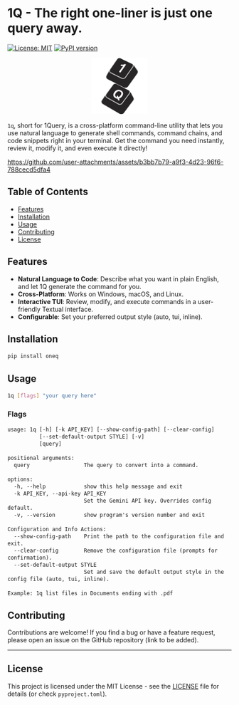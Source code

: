 # 1Q - The right one-liner is just one query away.
[![License: MIT](https://img.shields.io/badge/License-MIT-yellow.svg)](https://opensource.org/licenses/MIT)
[![PyPI version](https://badge.fury.io/py/oneq.svg)](https://badge.fury.io/py/oneq)
<p align="center">
    <img src="assets/icons/1Q.svg" alt="1Q Icon" height=25% width=25%>
</p>

`1q`, short for 1Query, is a cross-platform command-line utility that lets you use natural language to generate shell commands, command chains, and code snippets right in your terminal. Get the command you need instantly, review it, modify it, and even execute it directly!

https://github.com/user-attachments/assets/b3bb7b79-a9f3-4d23-96f6-788cecd5dfa4

## Table of Contents

*   [Features](#features)
*   [Installation](#installation)
*   [Usage](#usage)
*   [Contributing](#contributing)
*   [License](#license)

## Features
*   **Natural Language to Code**: Describe what you want in plain English, and let 1Q generate the command for you.
*   **Cross-Platform**: Works on Windows, macOS, and Linux.
*   **Interactive TUI**: Review, modify, and execute commands in a user-friendly Textual interface.
*   **Configurable**: Set your preferred output style (auto, tui, inline).

## Installation

```bash
pip install oneq
```

## Usage

```bash
1q [flags] "your query here"
```

### Flags

```
usage: 1q [-h] [-k API_KEY] [--show-config-path] [--clear-config]
          [--set-default-output STYLE] [-v]
          [query]

positional arguments:
  query                 The query to convert into a command.

options:
  -h, --help            show this help message and exit
  -k API_KEY, --api-key API_KEY
                        Set the Gemini API key. Overrides config default.
  -v, --version         show program's version number and exit

Configuration and Info Actions:
  --show-config-path    Print the path to the configuration file and exit.
  --clear-config        Remove the configuration file (prompts for confirmation).
  --set-default-output STYLE
                        Set and save the default output style in the config file (auto, tui, inline).

Example: 1q list files in Documents ending with .pdf
```

## Contributing

Contributions are welcome! If you find a bug or have a feature request, please open an issue on the GitHub repository (link to be added).

---

## License

This project is licensed under the MIT License - see the [LICENSE](LICENSE) file for details (or check `pyproject.toml`).